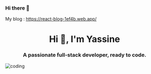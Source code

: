 ### Hi there 👋
 My blog :  https://react-blog-1ef4b.web.app/

<h1 align="center">Hi 👋, I'm Yassine</h1>
<h3 align="center">A passionate full-stack developer, ready to code.</h3>
<img  src="https://camo.githubusercontent.com/7de37139d0b4c1ce40865e799b446c0e963a3dd8fb68d239707237c40604fa3d/68747470733a2f2f63646e2e6472696262626c652e636f6d2f75736572732f3733303730332f73637265656e73686f74732f363538313234332f6176656e746f2e676966" alt ="coding"/>

